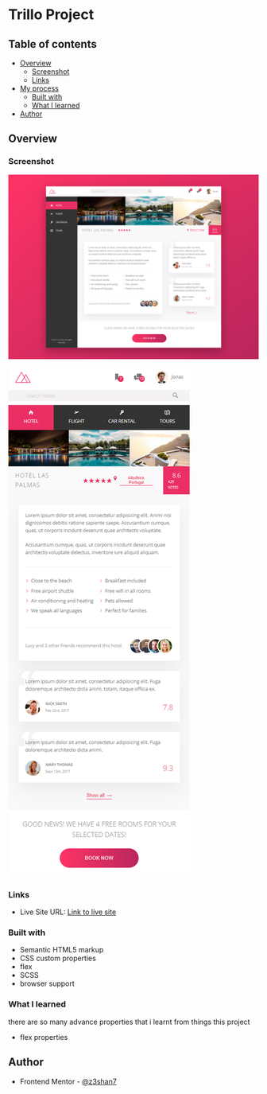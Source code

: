 # Trillo Project


## Table of contents

- [Overview](#overview)
  - [Screenshot](#screenshot)
  - [Links](#links)
- [My process](#my-process)
  - [Built with](#built-with)
  - [What I learned](#what-i-learned)
- [Author](#author)



## Overview



### Screenshot

![Desktop view of solution](./desktop.png)

![Mobile view of solution](./mobile.png)



### Links

- Live Site URL: [Link to live site](https://z3shan7.github.io/Trillo/)



### Built with

- Semantic HTML5 markup
- CSS custom properties
- flex
- SCSS 
- browser support


### What I learned

there are so many advance properties that i learnt from things this project

- flex properties




## Author

- Frontend Mentor - [@z3shan7](https://www.frontendmentor.io/profile/z3shan7)
